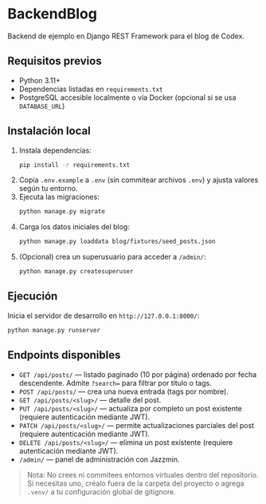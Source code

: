 # BackendBlog

Backend de ejemplo en Django REST Framework para el blog de Codex.

## Requisitos previos
- Python 3.11+
- Dependencias listadas en `requirements.txt`
- PostgreSQL accesible localmente o vía Docker (opcional si se usa `DATABASE_URL`)

## Instalación local
1. Instala dependencias:
   ```bash
   pip install -r requirements.txt
   ```
2. Copia `.env.example` a `.env` (sin commitear archivos `.env`) y ajusta valores según tu entorno.
3. Ejecuta las migraciones:
   ```bash
   python manage.py migrate
   ```
4. Carga los datos iniciales del blog:
   ```bash
   python manage.py loaddata blog/fixtures/seed_posts.json
   ```
5. (Opcional) crea un superusuario para acceder a `/admin/`:
   ```bash
   python manage.py createsuperuser
   ```

## Ejecución
Inicia el servidor de desarrollo en `http://127.0.0.1:8000/`:
```bash
python manage.py runserver
```

## Endpoints disponibles
- `GET /api/posts/` — listado paginado (10 por página) ordenado por fecha descendente. Admite `?search=` para filtrar por título o tags.
- `POST /api/posts/` — crea una nueva entrada (tags por nombre).
- `GET /api/posts/<slug>/` — detalle del post.
- `PUT /api/posts/<slug>/` — actualiza por completo un post existente (requiere autenticación mediante JWT).
- `PATCH /api/posts/<slug>/` — permite actualizaciones parciales del post (requiere autenticación mediante JWT).
- `DELETE /api/posts/<slug>/` — elimina un post existente (requiere autenticación mediante JWT).
- `/admin/` — panel de administración con Jazzmin.

> Nota: No crees ni commitees entornos virtuales dentro del repositorio. Si necesitas uno, créalo fuera de la carpeta del proyecto o agrega `.venv/` a tu configuración global de gitignore.
